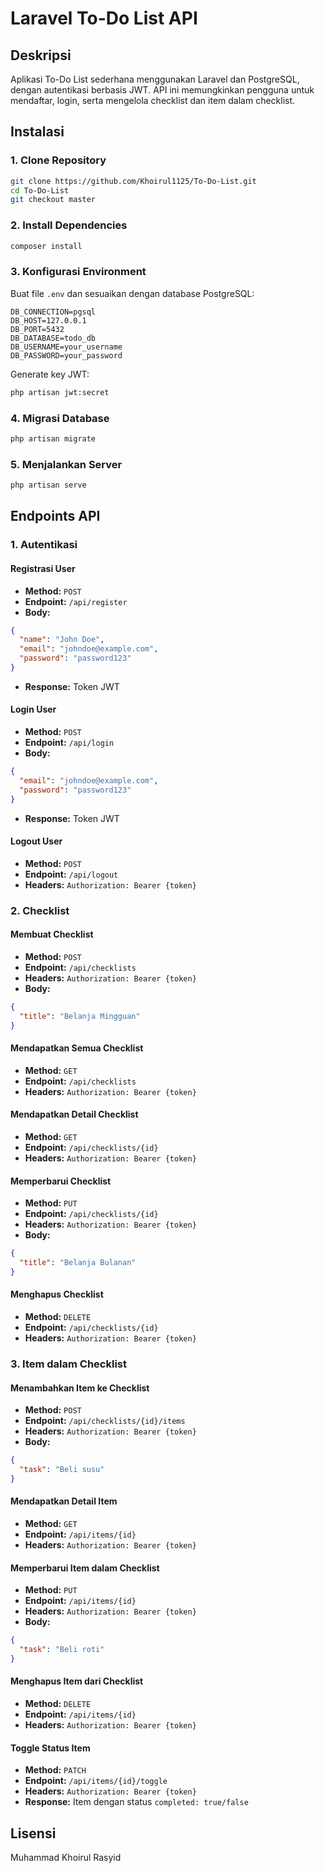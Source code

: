 # Laravel To-Do List API

## Deskripsi
Aplikasi To-Do List sederhana menggunakan Laravel dan PostgreSQL, dengan autentikasi berbasis JWT. API ini memungkinkan pengguna untuk mendaftar, login, serta mengelola checklist dan item dalam checklist.

## Instalasi
### 1. Clone Repository
```bash
git clone https://github.com/Khoirul1125/To-Do-List.git
cd To-Do-List
git checkout master
```
### 2. Install Dependencies
```bash
composer install
```
### 3. Konfigurasi Environment
Buat file `.env` dan sesuaikan dengan database PostgreSQL:
```env
DB_CONNECTION=pgsql
DB_HOST=127.0.0.1
DB_PORT=5432
DB_DATABASE=todo_db
DB_USERNAME=your_username
DB_PASSWORD=your_password
```
Generate key JWT:
```bash
php artisan jwt:secret
```
### 4. Migrasi Database
```bash
php artisan migrate
```
### 5. Menjalankan Server
```bash
php artisan serve
```

## Endpoints API

### **1. Autentikasi**
#### **Registrasi User**
- **Method:** `POST`
- **Endpoint:** `/api/register`
- **Body:**
```json
{
  "name": "John Doe",
  "email": "johndoe@example.com",
  "password": "password123"
}
```
- **Response:** Token JWT

#### **Login User**
- **Method:** `POST`
- **Endpoint:** `/api/login`
- **Body:**
```json
{
  "email": "johndoe@example.com",
  "password": "password123"
}
```
- **Response:** Token JWT

#### **Logout User**
- **Method:** `POST`
- **Endpoint:** `/api/logout`
- **Headers:** `Authorization: Bearer {token}`

### **2. Checklist**
#### **Membuat Checklist**
- **Method:** `POST`
- **Endpoint:** `/api/checklists`
- **Headers:** `Authorization: Bearer {token}`
- **Body:**
```json
{
  "title": "Belanja Mingguan"
}
```

#### **Mendapatkan Semua Checklist**
- **Method:** `GET`
- **Endpoint:** `/api/checklists`
- **Headers:** `Authorization: Bearer {token}`

#### **Mendapatkan Detail Checklist**
- **Method:** `GET`
- **Endpoint:** `/api/checklists/{id}`
- **Headers:** `Authorization: Bearer {token}`

#### **Memperbarui Checklist**
- **Method:** `PUT`
- **Endpoint:** `/api/checklists/{id}`
- **Headers:** `Authorization: Bearer {token}`
- **Body:**
```json
{
  "title": "Belanja Bulanan"
}
```

#### **Menghapus Checklist**
- **Method:** `DELETE`
- **Endpoint:** `/api/checklists/{id}`
- **Headers:** `Authorization: Bearer {token}`

### **3. Item dalam Checklist**
#### **Menambahkan Item ke Checklist**
- **Method:** `POST`
- **Endpoint:** `/api/checklists/{id}/items`
- **Headers:** `Authorization: Bearer {token}`
- **Body:**
```json
{
  "task": "Beli susu"
}
```

#### **Mendapatkan Detail Item**
- **Method:** `GET`
- **Endpoint:** `/api/items/{id}`
- **Headers:** `Authorization: Bearer {token}`

#### **Memperbarui Item dalam Checklist**
- **Method:** `PUT`
- **Endpoint:** `/api/items/{id}`
- **Headers:** `Authorization: Bearer {token}`
- **Body:**
```json
{
  "task": "Beli roti"
}
```

#### **Menghapus Item dari Checklist**
- **Method:** `DELETE`
- **Endpoint:** `/api/items/{id}`
- **Headers:** `Authorization: Bearer {token}`

#### **Toggle Status Item**
- **Method:** `PATCH`
- **Endpoint:** `/api/items/{id}/toggle`
- **Headers:** `Authorization: Bearer {token}`
- **Response:** Item dengan status `completed: true/false`

## Lisensi
Muhammad Khoirul Rasyid
